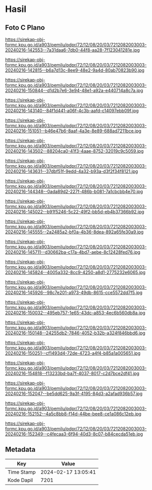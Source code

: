 # Hasil

## Foto C Plano

https://sirekap-obj-formc.kpu.go.id/a903/pemilu/pdpr/72/12/08/20/03/7212082003003-20240216-142553--7a31daa6-7db0-44f8-aa28-7f123041281e.jpg

https://sirekap-obj-formc.kpu.go.id/a903/pemilu/pdpr/72/12/08/20/03/7212082003003-20240216-142815--b6a7d13c-8ee9-48e2-9a4d-80ab70823b90.jpg

https://sirekap-obj-formc.kpu.go.id/a903/pemilu/pdpr/72/12/08/20/03/7212082003003-20240216-150844--d1d2b7e6-3e94-48e1-a92a-e440714a8c7a.jpg

https://sirekap-obj-formc.kpu.go.id/a903/pemilu/pdpr/72/12/08/20/03/7212082003003-20240216-143140--84f1d441-a06f-4c3b-aafd-c14097ebb09f.jpg

https://sirekap-obj-formc.kpu.go.id/a903/pemilu/pdpr/72/12/08/20/03/7212082003003-20240216-151051--b46e47b6-8aaf-4a3e-8e89-688ad7211bce.jpg

https://sirekap-obj-formc.kpu.go.id/a903/pemilu/pdpr/72/12/08/20/03/7212082003003-20240216-143502--88204ca0-41f3-4aae-8752-32019c9c5059.jpg

https://sirekap-obj-formc.kpu.go.id/a903/pemilu/pdpr/72/12/08/20/03/7212082003003-20240216-143631--37dbf51f-9edd-4a32-b93a-d3f2f34f8121.jpg

https://sirekap-obj-formc.kpu.go.id/a903/pemilu/pdpr/72/12/08/20/03/7212082003003-20240216-144348--0ada89d2-227f-486b-b081-7a1cbcbb4e70.jpg

https://sirekap-obj-formc.kpu.go.id/a903/pemilu/pdpr/72/12/08/20/03/7212082003003-20240216-145022--b91f5246-5c22-49f2-bb5d-eb4b37366b92.jpg

https://sirekap-obj-formc.kpu.go.id/a903/pemilu/pdpr/72/12/08/20/03/7212082003003-20240216-145555--2a2485a2-bf0a-4b36-8dea-892a65fe30a9.jpg

https://sirekap-obj-formc.kpu.go.id/a903/pemilu/pdpr/72/12/08/20/03/7212082003003-20240216-145711--d30662ba-c17a-4bd7-aebe-8c12428fed76.jpg

https://sirekap-obj-formc.kpu.go.id/a903/pemilu/pdpr/72/12/08/20/03/7212082003003-20240216-145824--4005a332-8cc9-4250-a8d1-2775232e6065.jpg

https://sirekap-obj-formc.kpu.go.id/a903/pemilu/pdpr/72/12/08/20/03/7212082003003-20240216-145926--98c7e201-a973-49db-8615-cce5572dd7f5.jpg

https://sirekap-obj-formc.kpu.go.id/a903/pemilu/pdpr/72/12/08/20/03/7212082003003-20240216-150032--495eb757-1e65-43dc-a853-4ec6b560db8a.jpg

https://sirekap-obj-formc.kpu.go.id/a903/pemilu/pdpr/72/12/08/20/03/7212082003003-20240216-150148--24255db2-7846-4052-b32b-a324f846bbd6.jpg

https://sirekap-obj-formc.kpu.go.id/a903/pemilu/pdpr/72/12/08/20/03/7212082003003-20240216-150251--cf1493d4-72de-4723-a4f4-b85a1a005651.jpg

https://sirekap-obj-formc.kpu.go.id/a903/pemilu/pdpr/72/12/08/20/03/7212082003003-20240216-154818--f13233bd-ba7f-4037-8017-c2d7bce2df41.jpg

https://sirekap-obj-formc.kpu.go.id/a903/pemilu/pdpr/72/12/08/20/03/7212082003003-20240216-152047--be5dd625-9a3f-4195-84d3-a2afad936b57.jpg

https://sirekap-obj-formc.kpu.go.id/a903/pemilu/pdpr/72/12/08/20/03/7212082003003-20240216-152152--4a5c8bb8-f14d-44be-bee8-ce1a086c12eb.jpg

https://sirekap-obj-formc.kpu.go.id/a903/pemilu/pdpr/72/12/08/20/03/7212082003003-20240216-152349--c4fecaa3-6f94-40d3-8c07-b84cecda51eb.jpg


## Metadata

| Key        | Value               |
| ---------- | ------------------- |
| Time Stamp | 2024-02-17 13:05:41 |
| Kode Dapil | 7201                |



